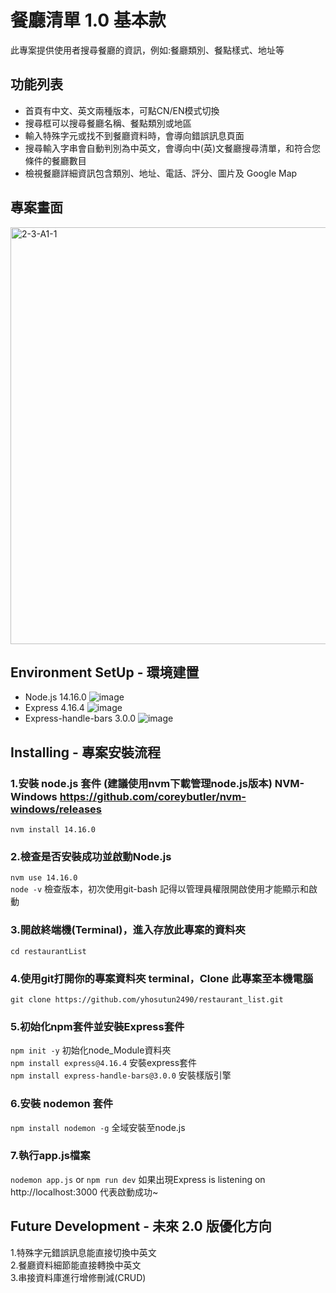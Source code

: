# 餐廳清單 1.0 基本款

此專案提供使用者搜尋餐廳的資訊，例如:餐廳類別、餐點樣式、地址等

## 功能列表
* 首頁有中文、英文兩種版本，可點CN/EN模式切換
* 搜尋框可以搜尋餐廳名稱、餐點類別或地區
* 輸入特殊字元或找不到餐廳資料時，會導向錯誤訊息頁面
* 搜尋輸入字串會自動判別為中英文，會導向中(英)文餐廳搜尋清單，和符合您條件的餐廳數目
* 檢視餐廳詳細資訊包含類別、地址、電話、評分、圖片及 Google Map

## 專案畫面
<img width="667" alt="2-3-A1-1" src="https://user-images.githubusercontent.com/71853581/186174572-d52fd453-79b5-4623-92e2-48688333152a.png">

## Environment SetUp - 環境建置
* Node.js 14.16.0 ![image](https://camo.githubusercontent.com/b52d5b6da473bbff9ae4e68d34ff4ca91162732372c48dd541aa40eeeb97ecef/68747470733a2f2f696d672e736869656c64732e696f2f62616467652f4e6f64652e6a732d7631342e31362e302d626c7565)
* Express  4.16.4 ![image](https://camo.githubusercontent.com/3bd6a6dae2d65f93243cd289cd76704a303a4a1fb7b9c89912491393eaa9c01a/68747470733a2f2f696d672e736869656c64732e696f2f62616467652f457870726573732d76342e31362e342d626c7565) 
* Express-handle-bars 3.0.0 ![image](https://camo.githubusercontent.com/db9711476e732447317d50897988d14d4553c0782b6aa11c27e799e483068048/68747470733a2f2f696d672e736869656c64732e696f2f62616467652f457870726573732048616e646c65626172732d76332e302e302d626c7565)

## Installing - 專案安裝流程
### 1.安裝 node.js 套件 (建議使用nvm下載管理node.js版本) NVM-Windows https://github.com/coreybutler/nvm-windows/releases
```nvm install 14.16.0```
### 2.檢查是否安裝成功並啟動Node.js
```nvm use 14.16.0```    
```node -v``` 檢查版本，初次使用git-bash 記得以管理員權限開啟使用才能顯示和啟動  
### 3.開啟終端機(Terminal)，進入存放此專案的資料夾
```cd restaurantList```
### 4.使用git打開你的專案資料夾 terminal，Clone 此專案至本機電腦
```git clone https://github.com/yhosutun2490/restaurant_list.git```
### 5.初始化npm套件並安裝Express套件
```npm init -y``` 初始化node_Module資料夾  
```npm install express@4.16.4``` 安裝express套件  
```npm install express-handle-bars@3.0.0``` 安裝樣版引擎
###  6.安裝 nodemon 套件  
```npm install nodemon -g``` 全域安裝至node.js
### 7.執行app.js檔案
```nodemon app.js``` or ```npm run dev``` 
如果出現Express is listening on http://localhost:3000 代表啟動成功~


## Future Development - 未來 2.0 版優化方向
1.特殊字元錯誤訊息能直接切換中英文  
2.餐廳資料細節能直接轉換中英文   
3.串接資料庫進行增修刪減(CRUD)  
